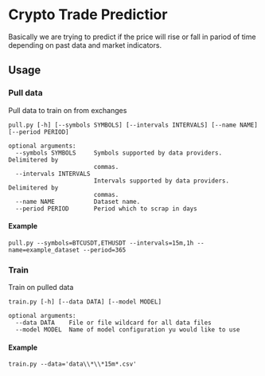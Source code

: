 # Crypto Trade Predictior
Basically we are trying to predict if the price will rise or fall in pariod of time depending on past data and market indicators.

## Usage
### Pull data
Pull data to train on from exchanges
```
pull.py [-h] [--symbols SYMBOLS] [--intervals INTERVALS] [--name NAME] [--period PERIOD]

optional arguments:
  --symbols SYMBOLS     Symbols supported by data providers. Delimitered by
                        commas.
  --intervals INTERVALS
                        Intervals supported by data providers. Delimitered by
                        commas.
  --name NAME           Dataset name.
  --period PERIOD       Period which to scrap in days
```
#### Example
```
pull.py --symbols=BTCUSDT,ETHUSDT --intervals=15m,1h --name=example_dataset --period=365
```

### Train
Train on pulled data
```
train.py [-h] [--data DATA] [--model MODEL]

optional arguments:
  --data DATA    File or file wildcard for all data files
  --model MODEL  Name of model configuration yu would like to use
```
#### Example
```
train.py --data='data\\*\\*15m*.csv'
```
